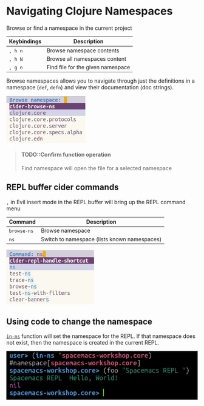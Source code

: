 # Navigating Clojure Namespaces

Browse or find a namespace in the current project

| Keybindings | Description                       |
|-------------|-----------------------------------|
| `, h n`     | Browse namespace contents         |
| `, h N`     | Browse all namespaces content     |
| `, g n`     | Find file for the given namespace |

Browse namespaces allows you to navigate through just the definitions in a namespace (`def`, `defn`) and view their documentation (doc strings).

![Clojure - Namespaces - browse-ns](/images/spacemacs-clojure-namespace-browse-ns.png)

> #### TODO::Confirm function operation
> Find namespace will open the file for a selected namespace


## REPL buffer cider commands

`,` in Evil insert mode in the REPL buffer will bring up the REPL command menu

| Command     | Description                                  |
|-------------|----------------------------------------------|
| `browse-ns` | Browse namespace                             |
| `ns`        | Switch to namespace (lists known namespaces) |


![Clojure REPL commands - namespace](/images/spacemacs-clojure-repl-command-ns.png)

## Using code to change the namespace

[`in-ns`](https://clojuredocs.org/clojure.core/in-ns) function will set the namespace for the REPL.  If that namespace does not exist, then the namespace is created in the current REPL.

![Clojure REPL - change namespace](/images/spacemacs-clojure-repl-change-namespace-spacemacs-workshop.png)
